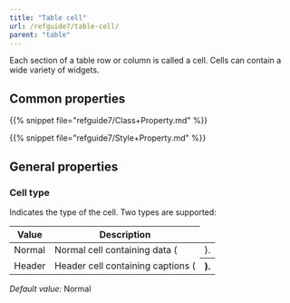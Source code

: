 ```yaml
---
title: "Table cell"
url: /refguide7/table-cell/
parent: "table"
---
```



Each section of a table row or column is called a cell. Cells can contain a wide variety of widgets.

## Common properties

{{% snippet file="refguide7/Class+Property.md" %}}

{{% snippet file="refguide7/Style+Property.md" %}}

## General properties

### Cell type

Indicates the type of the cell. Two types are supported:

| Value | Description |
| --- | --- |
| Normal | Normal cell containing data (<td>). |
| Header | Header cell containing captions (<th>). |

_Default value:_ Normal
